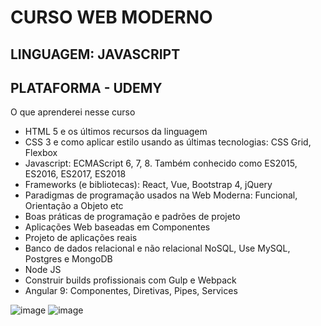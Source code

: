 # CURSO WEB MODERNO
## LINGUAGEM: JAVASCRIPT
## PLATAFORMA - UDEMY
O que aprenderei nesse curso

- HTML 5 e os últimos recursos da linguagem
- CSS 3 e como aplicar estilo usando as últimas tecnologias: CSS Grid, Flexbox
- Javascript: ECMAScript 6, 7, 8. Também conhecido como ES2015, ES2016, ES2017, ES2018
- Frameworks (e bibliotecas): React, Vue, Bootstrap 4, jQuery
- Paradigmas de programação usados na Web Moderna: Funcional, Orientação a Objeto etc
- Boas práticas de programação e padrões de projeto
- Aplicações Web baseadas em Componentes
- Projeto de aplicações reais
- Banco de dados relacional e não relacional NoSQL, Use MySQL, Postgres e MongoDB
- Node JS
- Construir builds profissionais com Gulp e Webpack
- Angular 9: Componentes, Diretivas, Pipes, Services


![image](https://github.com/user-attachments/assets/f1ac5a0e-f84d-4926-8359-9d5a2b25c097)
![image](https://github.com/user-attachments/assets/217caef0-b906-4aa4-bd17-1579f9b2ada7)
